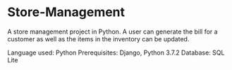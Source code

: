 # Store-Management
A store management project in Python. A user can generate the bill for a customer as well as the items in the inventory can be updated.

Language used: Python
Prerequisites: Django, Python 3.7.2
Database: SQL Lite
